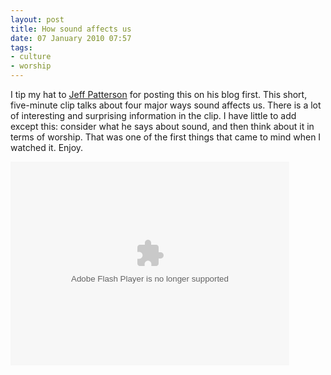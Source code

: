 ```yaml
---
layout: post
title: How sound affects us
date: 07 January 2010 07:57
tags:
- culture
- worship
---
```

<p>I tip my hat to <a href="http://www.detheos.com/2010/01/03/how-sounds-affect-us/">Jeff Patterson</a> for posting this on his blog first. This short, five-minute clip talks about four major ways sound affects us. There is a lot of interesting and surprising information in the clip. I have little to add except this: consider what he says about sound, and then think about it in terms of worship. That was one of the first things that came to mind when I watched it. Enjoy.</p>
<p>
<object width="446" height="326">
<param name="movie" value="http://video.ted.com/assets/player/swf/EmbedPlayer.swf" />
<param name="allowFullScreen" value="true" />
<param name="wmode" value="transparent" />
<param name="bgColor" value="#ffffff" />
<param name="flashvars" value="vu=http://video.ted.com/talks/dynamic/JulianTreasure_2009G-medium.flv&amp;su=http://images.ted.com/images/ted/tedindex/embed-posters/JulianTreasure-2009G.embed_thumbnail.jpg&amp;vw=432&amp;vh=240&amp;ap=0&amp;ti=660&amp;introDuration=16500&amp;adDuration=4000&amp;postAdDuration=2000&amp;adKeys=talk=julian_treasure_the_4_ways_sound_affects_us;year=2009;theme=media_that_matters;theme=not_business_as_usual;theme=what_makes_us_happy;theme=new_on_ted_com;theme=speaking_at_tedglobal2009;event=TEDGlobal+2009;&amp;preAdTag=tconf.ted/embed;tile=1;sz=512x288;" /><embed src="http://video.ted.com/assets/player/swf/EmbedPlayer.swf" type="application/x-shockwave-flash" wmode="transparent" width="446" height="326" flashvars="vu=http://video.ted.com/talks/dynamic/JulianTreasure_2009G-medium.flv&amp;su=http://images.ted.com/images/ted/tedindex/embed-posters/JulianTreasure-2009G.embed_thumbnail.jpg&amp;vw=432&amp;vh=240&amp;ap=0&amp;ti=660&amp;introDuration=16500&amp;adDuration=4000&amp;postAdDuration=2000&amp;adKeys=talk=julian_treasure_the_4_ways_sound_affects_us;year=2009;theme=media_that_matters;theme=not_business_as_usual;theme=what_makes_us_happy;theme=new_on_ted_com;theme=speaking_at_tedglobal2009;event=TEDGlobal+2009;"></embed><a class="rttnolmdgbjpjifutioh" href="http://video.ted.com/assets/player/swf/EmbedPlayer.swf"></a>
</object>
</p>
